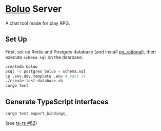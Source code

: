 # [Boluo](https://github.com/mythal/boluo) Server

A chat tool made for play RPG.

## Set Up

First, set up Redis and Postgres database (and install [pg_rational](https://github.com/begriffs/pg_rational)), then execute `schema.sql` on the database.

```bash
createdb boluo
psql -U postgres boluo < schema.sql
cp .env.dev.template .env # edit it
./create-test-database.sh
cargo test
```

## Generate TypeScript interfaces

```
cargo test export_bindings_
```

(see [ts-rs #62](https://github.com/Aleph-Alpha/ts-rs/issues/62))
